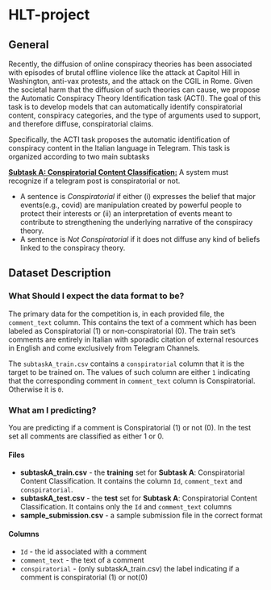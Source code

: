 # HLT-project

## General

Recently, the diffusion of online conspiracy theories has been associated with episodes of brutal offline violence like the attack at Capitol Hill in Washington, anti-vax protests, and the attack on the CGIL in Rome.
Given the societal harm that the diffusion of such theories can cause, we propose the Automatic Conspiracy Theory Identification task (ACTI).
The goal of this task is to develop models that can automatically identify conspiratorial content, conspiracy categories, and the type of arguments used to support, and therefore diffuse, conspiratorial claims.

Specifically, the ACTI task proposes the automatic identification of conspiracy content in the Italian language in Telegram. This task is organized according to two main subtasks

[**Subtask A: Conspiratorial Content Classification:**](https://www.kaggle.com/competitions/acti-subtask-a/data?select=subtaskA_test.csv) A system must recognize if a telegram
post is conspiratorial or not.

* A sentence is _Conspiratorial_ if either (i) expresses the belief that major events(e.g., covid) are manipulation created by powerful people to protect their interests or (ii) an interpretation of events meant to contribute to strengthening the underlying narrative of the conspiracy theory.
*  A sentence is _Not Conspiratorial_ if it does not diffuse any kind of beliefs linked to the conspiracy theory.

## Dataset Description
### What Should I expect the data format to be?
The primary data for the competition is, in each provided file, the `comment_text` column. This contains the text of a comment which has been labeled as Conspiratorial (1) or non-conspiratorial (0).
The train set’s comments are entirely in Italian with sporadic citation of external resources in English and come exclusively from Telegram Channels.

The `subtaskA_train.csv` contains a `conspiratorial` column that it is the target to be trained on.
The values of such column are either `1` indicating that the corresponding comment in `comment_text` column is Conspiratorial. Otherwise it is `0`.
### What am I predicting?
You are predicting if a comment is Conspiratorial (1) or not (0).
In the test set all comments are classified as either 1 or 0.
#### Files
* **subtaskA_train.csv** - the **training** set for **Subtask A**: Conspiratorial Content Classification. It contains the column `Id`, `comment_text` and `conspiratorial`.
* **subtaskA_test.csv** - the **test** set for **Subtask A**: Conspiratorial Content Classification. It contains only the `Id` and `comment_text` columns 
* **sample_submission.csv** - a sample submission file in the correct format

#### Columns
* `Id` - the id associated with a comment 
* `comment_text` - the text of a comment 
* `conspiratorial` - (only subtaskA_train.csv) the label indicating if a comment is conspiratorial (1) or not(0)
